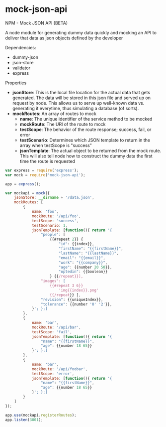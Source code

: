 # mock-json-api

NPM - Mock JSON API (BETA)

A node module for generating dummy data quickly and mocking an API to deliver that data as json objects defined by the developer

Dependencies:
- dummy-json
- json-store
- validator
- express

Properties
- **jsonStore**: This is the local file location for the actual data that gets generated.  The data will be stored in this json file and served up on request by node.  This allows us to serve up well-known data vs. generating it everytime, thus simulating a database (of sorts).
- **mockRoutes**: An array of routes to mock
    - **name**: The unique identifier of the service method to be mocked
    - **mockRoute**: The URl of the route to mock
    - **testScope**: The behavior of the route response; success, fail, or error
    - **testScenario**: Determines which JSON template to return in the array when testScope is "success"
    - **jsonTemplate**: The actual object to be returned from the mock route.  This will also tell node how to construct the dummy data the first time the route is requested

```javascript
var express = require('express');
var mock = require('mock-json-api');

app = express();

var mockapi = mock({
    jsonStore: __dirname + '/data.json',
    mockRoutes: [
        {
            name: 'foo',
            mockRoute: '/api/foo',
            testScope: 'success',
            testScenario: 1,
            jsonTemplate: [function(){ return '{
                "people": [
                    {{#repeat 2}} {
                        "id": {{index}},
                        "firstName": "{{firstName}}",
                        "lastName": "{{lastName}}",
                        "email": "{{email}}",
                        "work": "{{company}}",
                        "age": {{number 20 50}},
                        "optedin": {{boolean}}
                    } {{/repeat}}],
                "images": [
                    {{#repeat 3 6}}
                        'img{{index}}.png'
                    {{/repeat}} ],
                "revision": {{uniqueIndex}},
                "tolerance": {{number '0' '2'}},
            }'; };]
        },
        {
            name: 'bar',
            mockRoute: '/api/bar',
            testScope: 'fail',
            jsonTemplate: [function(){ return '{
                "name": "{{firstName}}",
                "age": {{number 18 65}}
            }'; };]
        },
        {
            name: 'bar',
            mockRoute: '/api/foobar',
            testScope: 'error',
            jsonTemplate: [function(){ return '{
                "name": "{{firstName}}",
                "age": {{number 18 65}}
            }'; };]
        }
    ]
});

app.use(mockapi.registerRoutes);
app.listen(3001);
```
